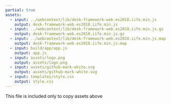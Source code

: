```yaml
---
partial: true
assets:
  - input: ../webcontext/lib/desk-framework-web.es2018.iife.min.js
    output: desk-framework-web.es2018.iife.min.js
  - input: ../webcontext/lib/desk-framework-web.es2018.iife.min.js.gz
    output: desk-framework-web.es2018.iife.min.js.gz
  - input: ../webcontext/lib/desk-framework-web.es2018.iife.min.js.map
    output: desk-framework-web.es2018.iife.min.js.map
  - input: build/app/app.js
    output: app.js
  - input: assets/logo.png
    output: assets/logo.png
  - input: assets/github-mark-white.svg
    output: assets/github-mark-white.svg
  - input: templates/style.css
    output: style.css
---
```


This file is included only to copy assets above
